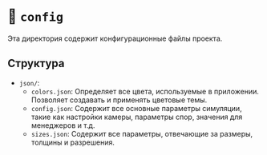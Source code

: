 # 📂 `config`

Эта директория содержит конфигурационные файлы проекта.

## Структура

-   `json/`:
    -   `colors.json`: Определяет все цвета, используемые в приложении. Позволяет создавать и применять цветовые темы.
    -   `config.json`: Содержит все основные параметры симуляции, такие как настройки камеры, параметры спор, значения для менеджеров и т.д.
    -   `sizes.json`: Содержит все параметры, отвечающие за размеры, толщины и разрешения. 